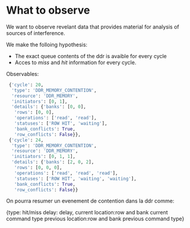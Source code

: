 # What to observe
We want to observe revelant data that provides material for analysis of sources of interference.

We make the folloing hypothesis:
* The exact queue contents of the ddr is avaible for every cycle
* Acces to *miss* and *hit* information for every cycle.


Observables:
```python
 {'cycle': 20,
  'type': 'DDR_MEMORY_CONTENTION',
  'resource': 'DDR_MEMORY',
  'initiators': [0, 1],
  'details': {'banks': [0, 0],
   'rows': [0, 0],
   'operations': ['read', 'read'],
   'statuses': ['ROW HIT', 'waiting'],
   'bank_conflicts': True,
   'row_conflicts': False}},
 {'cycle': 24,
  'type': 'DDR_MEMORY_CONTENTION',
  'resource': 'DDR_MEMORY',
  'initiators': [0, 1, 1],
  'details': {'banks': [2, 0, 2],
   'rows': [0, 0, 0],
   'operations': ['read', 'read', 'read'],
   'statuses': ['ROW HIT', 'waiting', 'waiting'],
   'bank_conflicts': True,
   'row_conflicts': False}}
```



On pourra resumer un evenement de contention dans la ddr comme:

{type: hit/miss 
delay: delay,
current location:row and bank 
current command type
previous location:row and bank 
previous command type}



